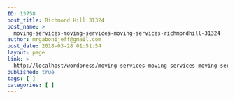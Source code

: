 ```yaml
---
ID: 13758
post_title: Richmond Hill 31324
post_name: >
  moving-services-moving-services-moving-services-richmondhill-31324
author: mrgabonijeff@gmail.com
post_date: 2018-03-28 01:51:54
layout: page
link: >
  http://localhost/wordpress/moving-services-moving-services-moving-services-richmondhill-31324/
published: true
tags: [ ]
categories: [ ]
---
```

